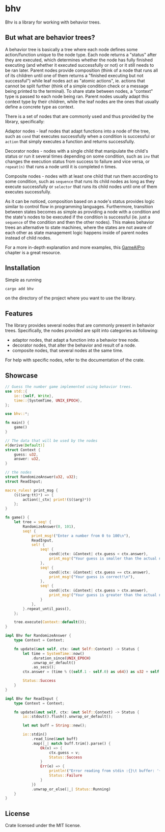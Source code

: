 # bhv

Bhv is a library for working with behavior trees.


## But what are behavior trees?


A behavior tree is basically a tree where each node defines some action/function unique to the node type. Each node returns a "status" after they are executed, which determines whether the node has fully finished executing (and whether it executed successfully or not) or it still needs to be ran later. Parent nodes provide composition (think of a node that runs all of its children until one of them returns a "finished executing but not successful") while leaf nodes act as "atomic actions", ie. actions that cannot be split further (think of a simple condition check or a message being printed to the terminal). To share state between nodes, a "context" type is passed to each node being ran. Parent nodes usually adapt this context type by their children, while the leaf nodes are the ones that usually define a concrete type as context.

There is a set of nodes that are commonly used and thus provided by the library, specifically:

Adaptor nodes - leaf nodes that adapt functions into a node of the tree, such as `cond` that executes successfully when a condition is successful or `action` that simply executes a function and returns successfully.

Decorator nodes - nodes with a single child that manipulate the child's status or run it several times depending on some condition, such as `inv` that changes the execution status from success to failure and vice versa, or `repeat(n)` that runs a node until it is completed n times.

Composite nodes - nodes with at least one child that run them according to some condition, such as `sequence` that runs its child nodes as long as they execute successfully or `selector` that runs its child nodes until one of them executes successfully.

As it can be noticed, composition based on a node's status provides logic similar to control flow in programming languages. Furthermore, transition between states becomes as simple as providing a node with a condition and the state's nodes to be executed if the condition is successful (ie. just a `sequence` of the condition and then the other nodes). This makes behavior trees an alternative to state machines, where the states are not aware of each other as state management logic happens inside of parent nodes instead of child nodes.

For a more in-depth explanation and more examples, this [GameAIPro](https://www.gameaipro.com/GameAIPro/GameAIPro_Chapter06_The_Behavior_Tree_Starter_Kit.pdf) chapter is a great resource.


## Installation


Simple as running

```sh
cargo add bhv
```

on the directory of the project where you want to use the library.


## Features


The library provides several nodes that are commonly present in behavior trees. Specifically, the nodes provided are split into categories as following:
- adaptor nodes, that adapt a function into a behavior tree node.
- decorator nodes, that alter the behavior and result of a node.
- composite nodes, that several nodes at the same time.

For help with specific nodes, refer to the documentation of the crate.


## Showcase


```rust
// Guess the number game implemented using behavior trees.
use std::{
    io::{self, Write},
    time::{SystemTime, UNIX_EPOCH},
};

use bhv::*;

fn main() {
    game()
}

// The data that will be used by the nodes
#[derive(Default)]
struct Context {
    guess: u32,
    answer: u32,
}

// the nodes
struct RandomizeAnswer(u32, u32);
struct ReadInput;

macro_rules! print_msg {
    ($($arg:tt)*) => {
        action(|_ctx| print!($($arg)*))
    };
}

fn game() {
    let tree = seq! {
        RandomizeAnswer(0, 101),
        seq! {
            print_msg!("Enter a number from 0 to 100\n"),
            ReadInput,
            sel! {
                seq! {
                    cond(|ctx: &Context| ctx.guess < ctx.answer),
                    print_msg!("Your guess is smaller than the actual number\n").fail(), // The game is not over yet
                },
                seq! {
                    cond(|ctx: &Context| ctx.guess == ctx.answer),
                    print_msg!("Your guess is correct!\n"),
                },
                seq! {
                    cond(|ctx: &Context| ctx.guess > ctx.answer),
                    print_msg!("Your guess is greater than the actual number\n").fail(), // The game is not over yet
                }
            },
        }.repeat_until_pass(),
    };

    tree.execute(Context::default());
}

impl Bhv for RandomizeAnswer {
    type Context = Context;

    fn update(&mut self, ctx: &mut Self::Context) -> Status {
        let time = SystemTime::now()
            .duration_since(UNIX_EPOCH)
            .unwrap_or_default()
            .as_secs();
        ctx.answer = (time % ((self.1 - self.0) as u64)) as u32 + self.0;

        Status::Success
    }
}

impl Bhv for ReadInput {
    type Context = Context;

    fn update(&mut self, ctx: &mut Self::Context) -> Status {
        io::stdout().flush().unwrap_or_default();

        let mut buff = String::new();

        io::stdin()
            .read_line(&mut buff)
            .map(|_| match buff.trim().parse() {
                Ok(v) => {
                    ctx.guess = v;
                    Status::Success
                }
                Err(e) => {
                    println!("Error reading from stdin :{}\t buffer: '{}'", e, buff);
                    Status::Failure
                }
            })
            .unwrap_or_else(|_| Status::Running)
    }
}
```


## License

Crate licensed under the MIT license.
